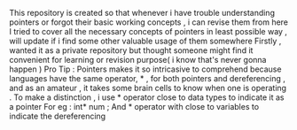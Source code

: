 This repository is created so that whenever i have trouble understanding pointers or forgot their basic working concepts , i can revise them from here 
I tried to cover all the necessary concepts of pointers in least possible way , will update if i find some other valuable usage of them somewhere 
Firstly , wanted it as a private repository but thought someone might find it convenient for learning or revision purpose( i know that's never gonna happen )
Pro Tip : Pointers makes it so intricasive to comprehend because languages have the same operator, * , for both pointers and dereferencing , and as an amateur , it takes some brain cells to know when one is operating .
To make a distinction , i use * operator close to data types to indicate it as a pointer 
For eg : int* num ;
And * operator with close to variables to indicate the dereferencing
